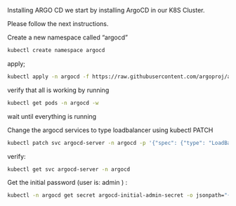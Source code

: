 Installing ARGO CD
we start by installing ArgoCD in our K8S Cluster.

Please follow the next instructions.

Create a new namespace called “argocd”
```bash
kubectl create namespace argocd
```

apply;
```bash
kubectl apply -n argocd -f https://raw.githubusercontent.com/argoproj/argo-cd/stable/manifests/install.yaml
```

verify that all is working by running 
```bash
kubectl get pods -n argocd -w 
```
wait until everything is running 

Change the argocd services to type loadbalancer using kubectl PATCH
```bash
kubectl patch svc argocd-server -n argocd -p '{"spec": {"type": "LoadBalancer"}}'
```

verify: 
```bash
kubectl get svc argocd-server -n argocd
```

Get the initial password (user is: admin ) :
```bash
kubectl -n argocd get secret argocd-initial-admin-secret -o jsonpath="{.data.password}" | base64 -d
```
